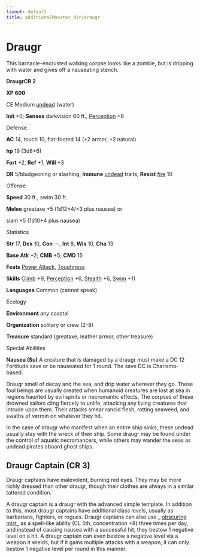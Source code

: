 ```yaml
---
layout: default
title: additionalMonster_dir/draugr
---
```

# Draugr

This barnacle-encrusted walking corpse looks like a zombie, but is dripping with water and gives off a nauseating stench.

**DraugrCR 2**

**XP 600**

CE Medium [undead](monsters/creatureTypes#_undead) (water)

**Init** +0; **Senses** darkvision 60 ft., [Perception](additionalMonster_dir/../skill_dir/perception#_perception) +6

Defense

**AC** 14, touch 10, flat-footed 14 (+2 armor, +2 natural)

**hp** 19 (3d8+6)

**Fort** +2, **Ref** +1, **Will** +3

**DR** 5/bludgeoning or slashing; **Immune** [undead](monster_dir/creatureTypes#_undead) traits; **Resist** [fire](monsters/creatureTypes#_fire-subtype) 10

Offense

**Speed** 30 ft., swim 30 ft.

**Melee** greataxe +5 (1d12+4/×3 plus nausea) or

slam +5 (1d10+4 plus nausea)

Statistics

**Str** 17, **Dex** 10, **Con** —, **Int** 8, **Wis** 10, **Cha** 13

**Base Atk** +2; **CMB** +5; **CMD** 15

**Feats** [Power Attack](additionalMonster_dir/../feats#_power-attack), [Toughness](additionalMonster_dir/../feats#_toughness)

**Skills** [Climb](additionalMonster_dir/../skill_dir/climb#_climb) +9, [Perception](additionalMonsters/../skill_dir/perception#_perception) +6, [Stealth](additionalMonsters/../skill_dir/stealth#_stealth) +6, [Swim](additionalMonsters/../skill_dir/swim#_swim) +11

**Languages** Common (cannot speak)

Ecology

**Environment** any coastal

**Organization** solitary or crew (2–8)

**Treasure** standard (greataxe, leather armor, other treasure)

Special Abilities

**Nausea (Su)** A creature that is damaged by a draugr must make a DC 12 Fortitude save or be nauseated for 1 round. The save DC is Charisma-based.

Draugr smell of decay and the sea, and drip water wherever they go. These foul beings are usually created when humanoid creatures are lost at sea in regions haunted by evil spirits or necromantic effects. The corpses of these drowned sailors cling fiercely to unlife, attacking any living creatures that intrude upon them. Their attacks smear rancid flesh, rotting seaweed, and swaths of vermin on whatever they hit.

In the case of draugr who manifest when an entire ship sinks, these undead usually stay with the wreck of their ship. Some draugr may be found under the control of aquatic necromancers, while others may wander the seas as undead pirates aboard ghost ships.

## Draugr Captain (CR 3)

Draugr captains have malevolent, burning red eyes. They may be more richly dressed than other draugr, though their clothes are always in a similar tattered condition.

A draugr captain is a draugr with the advanced simple template. In addition to this, most draugr captains have additional class levels, usually as barbarians, fighters, or rogues. Draugr captains can also use _ [obscuring mist](additionalMonsters/../spell_dir/obscuringMist#_obscuring-mist)_ as a spell-like ability (CL 5th, concentration +8) three times per day, and instead of causing nausea with a successful hit, they bestow 1 negative level on a hit. A draugr captain can even bestow a negative level via a weapon it wields, but if it gains multiple attacks with a weapon, it can only bestow 1 negative level per round in this manner.

